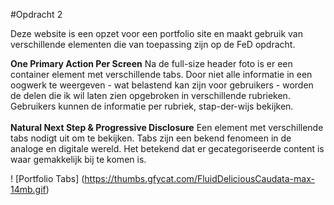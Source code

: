 #Opdracht 2

Deze website is een opzet voor een portfolio site en maakt gebruik van verschillende elementen die van toepassing zijn op de FeD opdracht.

<b>One Primary Action Per Screen</b>
Na de full-size header foto is er een container element met verschillende tabs. Door niet alle informatie in een oogwerk te weergeven - wat belastend kan zijn voor gebruikers - worden de delen die ik wil laten zien opgebroken in verschillende rubrieken. Gebruikers kunnen de informatie per rubriek, stap-der-wijs bekijken. 
<br><br>
<b>Natural Next Step & Progressive Disclosure</b>
Een element met verschillende tabs nodigt uit om te bekijken. Tabs zijn een bekend fenomeen in de analoge en digitale wereld. Het betekend dat er gecategoriseerde content is waar gemakkelijk bij te komen is. 

! [Portfolio Tabs] (https://thumbs.gfycat.com/FluidDeliciousCaudata-max-14mb.gif)
